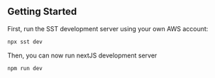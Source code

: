 ## Getting Started

First, run the SST development server using your own AWS account:

```bash
npx sst dev
```

Then, you can now run nextJS development server

```bash
npm run dev
```
